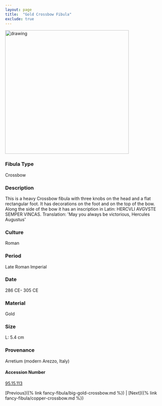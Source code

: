 ```yaml
---
layout: page
title:  "Gold Crossbow Fibula"
exclude: true
---
```


<p><img src="https://collectionapi.metmuseum.org/api/collection/v1/iiif/245923/531072/main-image" alt="drawing" width="400"/></p>

### Fibula Type
Crossbow
### Description
 This is a heavy Crossbow fibula with three knobs on the head and a flat rectangular foot. It has decorations on the foot and on the top of the bow. Along the side of the bow it has an inscription in Latin: HERCVLI AVGVSTE SEMPER VINCAS. Translation: 'May you always be victorious, Hercules Augustus'
### Culture
Roman
### Period
Late Roman Imperial
### Date
286 CE- 305 CE
### Material
Gold
### Size
 L: 5.4 cm
### Provenance
 Arretium (modern Arezzo, Italy)


#### Accession Number
[95.15.113](https://www.metmuseum.org/art/collection/search/245923)

 [Previous]({% link fancy-fibula/big-gold-crossbow.md %}) | [Next]({% link fancy-fibula/copper-crossbow.md %})
